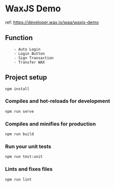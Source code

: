 # WaxJS Demo
ref: https://developer.wax.io/waa/waxjs-demo

## Function
```
    - Auto Login
    - Login Button
    - Sign Transaction
    - Transfer WAX
```

## Project setup
```
npm install
```

### Compiles and hot-reloads for development
```
npm run serve
```

### Compiles and minifies for production
```
npm run build
```

### Run your unit tests
```
npm run test:unit
```

### Lints and fixes files
```
npm run lint
```
